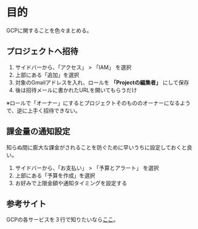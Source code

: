 # 目的
GCPに関することを色々まとめる。

## プロジェクトへ招待

1. サイドバーから、「アクセス」 > 「IAM」 を選択
2. 上部にある「追加」を選択
3. 対象のGmailアドレスを入れ、ロールを **「Projectの編集者」** にして保存
4. 後は招待メールに書かれたURLを開いてもらうだけ

※ロールで「オーナー」にするとプロジェクトそのもののオーナーになるようで、逆に上手く招待できない。

## 課金量の通知設定

知らぬ間に膨大な課金がされることを防ぐために早いうちに設定しておくと良い。

1. サイドバーから、「お支払い」 > 「予算とアラート」 を選択
2. 上部にある「予算を作成」を選択
3. お好みで上限金額や通知タイミングを設定する

## 参考サイト
GCPの各サービスを３行で知りたいなら[ここ](https://cloud-textbook.com/37/)。  
